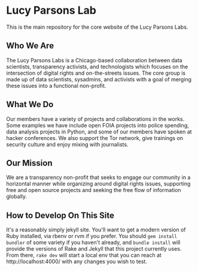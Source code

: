 # Lucy Parsons Lab

This is the main repository for the core website of the Lucy Parsons Labs.

## Who We Are
The Lucy Parsons Labs is a Chicago-based collaboration between data scientists, transparency activists,
and technologists which focuses on the intersection of digital rights and on-the-streets issues.
The core group is made up of data scientists, sysadmins, and activists with a goal of merging these issues 
into a functional non-profit.   

## What We Do
Our members have a variety of projects and collaborations in the works. Some examples we have include open FOIA projects into police spending, data analysis projects in Python, and some of our members have spoken at hacker conferences. We also support the Tor network, give trainings on security culture and enjoy mixing with journalists.

## Our Mission
We are a transparency non-profit that seeks to engage our community in a horizontal manner while organizing around digital rights issues, supporting free and open source projects and seeking the free flow of information globally.

## How to Develop On This Site
It's a reasonably simply jekyll site. You'll want to get a modern version of Ruby installed, via rbenv or rvm if you prefer. You should `gem install bundler` of some variety if you haven't already, and `bundle install` will provide the versions of Rake and Jekyll that this project currently uses. From there, `rake dev` will start a local env that you can reach at http://localhost:4000/ with any changes you wish to test.

